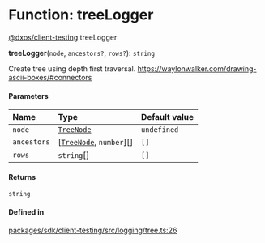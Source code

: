# Function: treeLogger

[@dxos/client-testing](../modules/dxos_client_testing.md).treeLogger

**treeLogger**(`node`, `ancestors?`, `rows?`): `string`

Create tree using depth first traversal.
https://waylonwalker.com/drawing-ascii-boxes/#connectors

#### Parameters

| Name | Type | Default value |
| :------ | :------ | :------ |
| `node` | [`TreeNode`](../types/dxos_client_testing.TreeNode.md) | `undefined` |
| `ancestors` | [[`TreeNode`](../types/dxos_client_testing.TreeNode.md), `number`][] | `[]` |
| `rows` | `string`[] | `[]` |

#### Returns

`string`

#### Defined in

[packages/sdk/client-testing/src/logging/tree.ts:26](https://github.com/dxos/dxos/blob/main/packages/sdk/client-testing/src/logging/tree.ts#L26)

